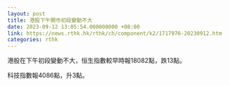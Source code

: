```yaml
---
layout: post
title: 港股下午開市初段變動不大
date: 2023-09-12 13:05:54.000000000 +08:00
link: https://news.rthk.hk/rthk/ch/component/k2/1717976-20230912.htm
categories: rthk
---
```


港股在下午初段變動不大，恒生指數較早時報18082點，跌13點。

科技指數報4086點，升3點。
